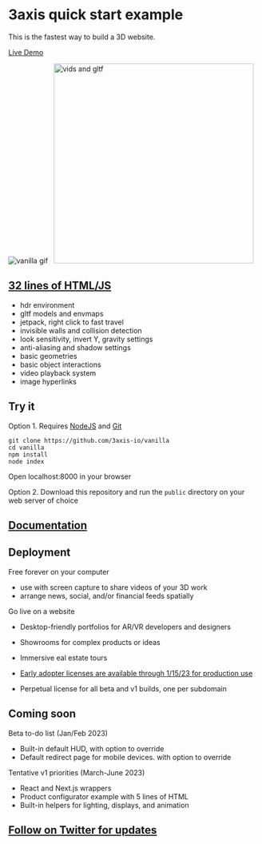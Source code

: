# 3axis quick start example

This is the fastest way to build a 3D website.

[Live Demo](https://3axis.io/vanilla.html)

![vanilla gif](https://user-images.githubusercontent.com/41310107/206098090-6cedcfca-f82e-44b3-b823-dddb8fee0b51.gif)&nbsp;&nbsp;&nbsp;<img src="https://user-images.githubusercontent.com/41310107/207973983-230cc689-09dc-4a98-bee2-2f42e56cfb32.png" alt="vids and gltf" style="width:400px;"/>

## [32 lines of HTML/JS](https://github.com/3axis-io/vanilla/blob/master/public/index.html)

- hdr environment
- gltf models and envmaps
- jetpack, right click to fast travel
- invisible walls and collision detection
- look sensitivity, invert Y, gravity settings
- anti-aliasing and shadow settings
- basic geometries
- basic object interactions
- video playback system
- image hyperlinks

## Try it

Option 1. Requires [NodeJS](https://nodejs.org/en/) and [Git](https://git-scm.com/)

```
git clone https://github.com/3axis-io/vanilla
cd vanilla
npm install
node index
```
Open localhost:8000 in your browser

Option 2. Download this repository and run the `public` directory on your web server of choice
## [Documentation](https://github.com/3axis-io/vanilla/blob/master/docs/index.md)
## Deployment
Free forever on your computer
- use with screen capture to share videos of your 3D work
- arrange news, social, and/or financial feeds spatially

Go live on a website
- Desktop-friendly portfolios for AR/VR developers and designers
- Showrooms for complex products or ideas
- Immersive eal estate tours


- [Early adopter licenses are available through 1/15/23 for production use](https://square.link/u/WDWegPMr)
- Perpetual license for all beta and v1 builds, one per subdomain

## Coming soon
Beta to-do list (Jan/Feb 2023)
- Built-in default HUD, with option to override
- Default redirect page for mobile devices. with option to override

Tentative v1 priorities (March-June 2023)
- React and Next.js wrappers
- Product configurator example with 5 lines of HTML
- Built-in helpers for lighting, displays, and animation

## [Follow on Twitter for updates](https://twitter.com/3axis_io)<br><br><br>